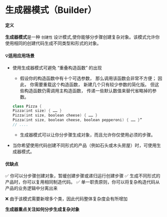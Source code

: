 # 生成器模式（Builder）

#### 定义
**生成器模式**是一种 `创建性` 设计模式,使你能够分步骤创建复杂对象。该模式允许你使用相同的创建代码生成不同类型和形式的对象。


#### 💡适用应用场景
* 使用生成器模式可避免 “重叠构造函数” 的出现
    - 假设你的构造函数中有十个可选参数， 那么调用该函数会非常不方便； 因此， 你需要重载这个构造函数， 新建几个只有较少参数的简化版。 但这些构造函数仍需调用主构造函数， 传递一些默认数值来替代省略掉的参数。
    ```Swift
    class Pizza {
    Pizza(int size) { …… }
    Pizza(int size, boolean cheese) { …… }
    Pizza(int size, boolean cheese, boolean pepperoni) { …… }”
    // ....
    ```
    
    * 生成器模式可以让你分步骤生成对象，而且允许你仅使用必须的步骤。
* 当你希望使用代码创建不同形式的产品（例如石头或木头房屋）时，可使用生成器模式。
                                      

#### 优缺点
✅ 你可以分步骤创建对象，暂缓创建步骤或递归运行创建步骤
✅ 生成不同形式的产品时，你可以复用相同制造代码。
✅ 单一职责原则，你可以将复杂构造代码从产品的业务逻辑中分离出来

❌ 由于该模式需要新增多个类，因此代码整体复杂度会有所增加

**生成器重点关注如何分步生成复杂对象**
